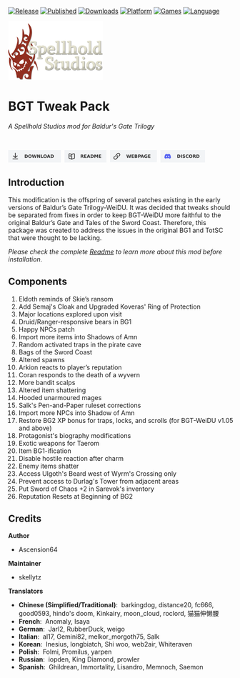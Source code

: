 [![Release](https://img.shields.io/github/v/release/Spellhold-Studios/BGT-Tweak-Pack?include_prereleases&color=%2392403a)](https://github.com/Spellhold-Studios/BGT-Tweak-Pack/releases/latest)
[![Published](https://img.shields.io/github/release-date/Spellhold-Studios/BGT-Tweak-Pack?display_date=published_at&label=published&color=%2392403a)](https://github.com/Spellhold-Studios/BGT-Tweak-Pack/releases/latest)
[![Downloads](https://img.shields.io/github/downloads/Spellhold-Studios/BGT-Tweak-Pack/total?color=%2392403a)](https://github.com/Spellhold-Studios/BGT-Tweak-Pack/releases)
[![Platform](https://img.shields.io/badge/platform-Windows%20%a0%20macOS%20%a0%20Linux%20%a0%20Project%20Infinity-%2392403a)](https://github.com/Spellhold-Studios/BGT-Tweak-Pack/releases)
[![Games](https://img.shields.io/badge/games-BGT-%2392403a)](https://github.com/Spellhold-Studios/BGT-Tweak-Pack/releases)
[![Language](https://img.shields.io/badge/language-en%20%a0%20de%20%a0%20es%20%a0%20fr%20%a0%20it%20%a0%20ko%20%a0%20pl%20%a0%20ru%20%a0%20zh--CN%20%a0%20zh--TW-%2392403a)](https://github.com/Spellhold-Studios/BGT-Tweak-Pack/releases)

<!--
Badges white space separator: %20%a0%20
Badges ":" (colon) symbol: %3A
Badges "-" (hyphen) symbol: --
Games full list: BG1 BG2 BGT BG%3AEE SoD BG2%3AEE EET IWD1 IWD2 IWD%3AEE PST PST%3AEE
IETF language tags: https://spellhold-studios.github.io/readmes/template-basic/ietf-lang-tags.pdf
Why some badges update slowly: https://github.com/pujux/badge-it/issues/78
-->

<picture>
  <source media="(prefers-color-scheme: dark)" srcset="https://raw.githubusercontent.com/Spellhold-Studios/Spellhold-Studios.github.io/main/assets/images/shs-corner-logo.svg" />
  <source media="(prefers-color-scheme: light)" srcset="https://raw.githubusercontent.com/Spellhold-Studios/Spellhold-Studios.github.io/main/assets/images/shs-corner-logo.svg" />
  <img alt="SHS logo" src="https://raw.githubusercontent.com/Spellhold-Studios/Spellhold-Studios.github.io/main/assets/images/shs-corner-logo.svg" width="212" height="132">
</picture>

# BGT Tweak Pack

*A Spellhold Studios mod for Baldur's Gate Trilogy*

<br>

[<img alt="Download" src="https://raw.githubusercontent.com/Spellhold-Studios/Spellhold-Studios.github.io/main/assets/buttons/download.svg" height="28">](https://github.com/Spellhold-Studios/BGT-Tweak-Pack/releases/latest)&nbsp;
[<img alt="Readme" src="https://raw.githubusercontent.com/Spellhold-Studios/Spellhold-Studios.github.io/main/assets/buttons/readme.svg" height="28">](https://spellhold-studios.github.io/readmes/bgt-tweak-pack/readme.htm)&nbsp;
[<img alt="Webpage" src="https://raw.githubusercontent.com/Spellhold-Studios/Spellhold-Studios.github.io/main/assets/buttons/webpage.svg" height="28">](https://spellhold-studios.github.io/)&nbsp;
[<img alt="Discord" src="https://raw.githubusercontent.com/Spellhold-Studios/Spellhold-Studios.github.io/main/assets/buttons/discord-blue.svg" height="28">](https://discord.gg/pE2Njbdb2a)

## Introduction

This modification is the offspring of several patches existing in the early versions of Baldur’s Gate Trilogy-WeiDU. It was decided that tweaks should be separated from fixes in order to keep BGT-WeiDU more faithful to the original Baldur’s Gate and Tales of the Sword Coast. Therefore, this package was created to address the issues in the original BG1 and TotSC that were thought to be lacking.

*Please check the complete [Readme](https://spellhold-studios.github.io/readmes/bgt-tweak-pack/readme.htm) to learn more about this mod before installation.*

## Components

1. Eldoth reminds of Skie’s ransom
2. Add Semaj's Cloak and Upgraded Koveras' Ring of Protection
3. Major locations explored upon visit
4. Druid/Ranger-responsive bears in BG1
5. Happy NPCs patch
6. Import more items into Shadows of Amn
7. Random activated traps in the pirate cave
8. Bags of the Sword Coast
9. Altered spawns
10. Arkion reacts to player’s reputation
11. Coran responds to the death of a wyvern
12. More bandit scalps
13. Altered item shattering
14. Hooded unarmoured mages
15. Salk's Pen-and-Paper ruleset corrections
16. Import more NPCs into Shadow of Amn
17. Restore BG2 XP bonus for traps, locks, and scrolls (for BGT-WeiDU v1.05 and above)
18. Protagonist's biography modifications
19. Exotic weapons for Taerom
20. Item BG1-ification
21. Disable hostile reaction after charm
22. Enemy items shatter
23. Access Ulgoth's Beard west of Wyrm's Crossing only
24. Prevent access to Durlag's Tower from adjacent areas
25. Put Sword of Chaos +2 in Sarevok's inventory
26. Reputation Resets at Beginning of BG2

## Credits

<!-- double space after each credits **Heading** if you don't need lists -->

**Author**  

- Ascension64

**Maintainer**  

- skellytz

**Translators**  

- **Chinese (Simplified/Traditional)**:&nbsp; barkingdog, distance20, fc666, good0593, hindo's doom, Kinkairy, moon_cloud, roclord, 猫猫伸懒腰
- **French**:&nbsp; Anomaly, Isaya
- **German**:&nbsp; Jarl2, RubberDuck, weigo
- **Italian**:&nbsp; al17, Gemini82, melkor_morgoth75, Salk
- **Korean**:&nbsp; Inesius, longbiatch, Shi woo, web2air, Whiteraven
- **Polish**:&nbsp; Folmi, Promilus, yarpen
- **Russian**:&nbsp; iopden, King Diamond, prowler
- **Spanish**:&nbsp; Ghildrean, Immortality, Lisandro, Memnoch, Saemon

